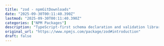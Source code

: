 ```yaml
---
title: "zod - npmGitDownloads"
date: "2025-09-30T00:11:40.390Z"
lastmod: "2025-09-30T00:11:40.390Z"
categories: ["NPM Packages"]
description: "TypeScript-first schema declaration and validation library with static type inference. Latest version: 4.1.5, last published: 9 days ago. Start using zod in your project by running `npm i zod`. There are 38373 other projects in the npm registry using zod."
original_url: "https://www.npmjs.com/package/zod#introduction"
draft: false
---
```

